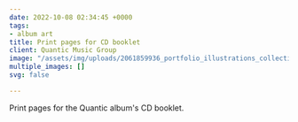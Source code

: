 ```yaml
---
date: 2022-10-08 02:34:45 +0000
tags:
- album art
title: Print pages for CD booklet
client: Quantic Music Group
image: "/assets/img/uploads/2061859936_portfolio_illustrations_collection_of_designs_by_a_world_famous_graphic_designer.png"
multiple_images: []
svg: false

---
```

Print pages for the Quantic album's CD booklet.